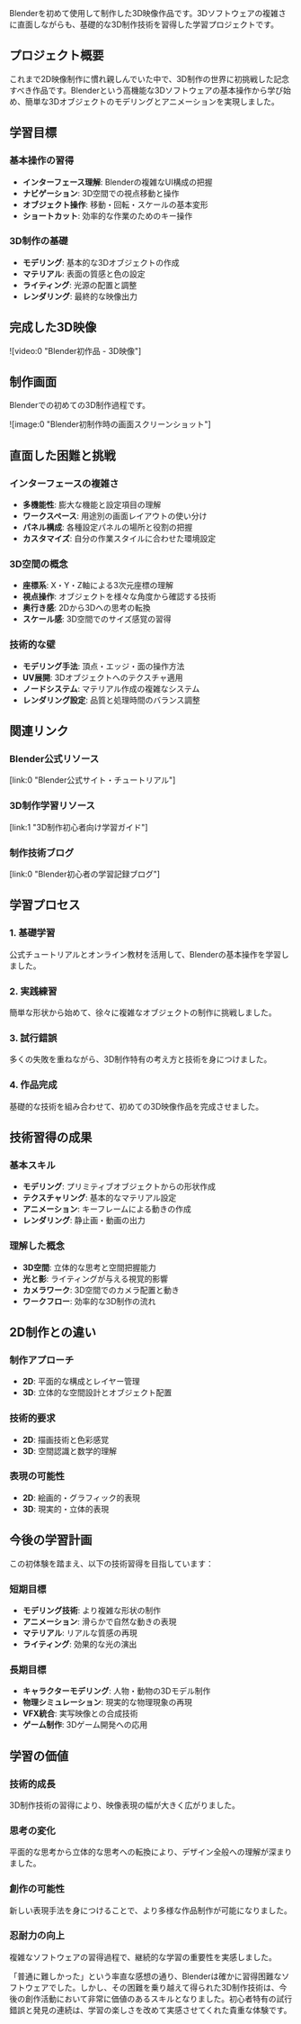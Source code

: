 Blenderを初めて使用して制作した3D映像作品です。3Dソフトウェアの複雑さに直面しながらも、基礎的な3D制作技術を習得した学習プロジェクトです。

## プロジェクト概要

これまで2D映像制作に慣れ親しんでいた中で、3D制作の世界に初挑戦した記念すべき作品です。Blenderという高機能な3Dソフトウェアの基本操作から学び始め、簡単な3Dオブジェクトのモデリングとアニメーションを実現しました。

## 学習目標

### 基本操作の習得

- **インターフェース理解**: Blenderの複雑なUI構成の把握
- **ナビゲーション**: 3D空間での視点移動と操作
- **オブジェクト操作**: 移動・回転・スケールの基本変形
- **ショートカット**: 効率的な作業のためのキー操作

### 3D制作の基礎

- **モデリング**: 基本的な3Dオブジェクトの作成
- **マテリアル**: 表面の質感と色の設定
- **ライティング**: 光源の配置と調整
- **レンダリング**: 最終的な映像出力

## 完成した3D映像

![video:0 "Blender初作品 - 3D映像"]

## 制作画面

Blenderでの初めての3D制作過程です。

![image:0 "Blender初制作時の画面スクリーンショット"]

## 直面した困難と挑戦

### インターフェースの複雑さ

- **多機能性**: 膨大な機能と設定項目の理解
- **ワークスペース**: 用途別の画面レイアウトの使い分け
- **パネル構成**: 各種設定パネルの場所と役割の把握
- **カスタマイズ**: 自分の作業スタイルに合わせた環境設定

### 3D空間の概念

- **座標系**: X・Y・Z軸による3次元座標の理解
- **視点操作**: オブジェクトを様々な角度から確認する技術
- **奥行き感**: 2Dから3Dへの思考の転換
- **スケール感**: 3D空間でのサイズ感覚の習得

### 技術的な壁

- **モデリング手法**: 頂点・エッジ・面の操作方法
- **UV展開**: 3Dオブジェクトへのテクスチャ適用
- **ノードシステム**: マテリアル作成の複雑なシステム
- **レンダリング設定**: 品質と処理時間のバランス調整

## 関連リンク

### Blender公式リソース

[link:0 "Blender公式サイト・チュートリアル"]

### 3D制作学習リソース

[link:1 "3D制作初心者向け学習ガイド"]

### 制作技術ブログ

[link:0 "Blender初心者の学習記録ブログ"]

## 学習プロセス

### 1. 基礎学習

公式チュートリアルとオンライン教材を活用して、Blenderの基本操作を学習しました。

### 2. 実践練習

簡単な形状から始めて、徐々に複雑なオブジェクトの制作に挑戦しました。

### 3. 試行錯誤

多くの失敗を重ねながら、3D制作特有の考え方と技術を身につけました。

### 4. 作品完成

基礎的な技術を組み合わせて、初めての3D映像作品を完成させました。

## 技術習得の成果

### 基本スキル

- **モデリング**: プリミティブオブジェクトからの形状作成
- **テクスチャリング**: 基本的なマテリアル設定
- **アニメーション**: キーフレームによる動きの作成
- **レンダリング**: 静止画・動画の出力

### 理解した概念

- **3D空間**: 立体的な思考と空間把握能力
- **光と影**: ライティングが与える視覚的影響
- **カメラワーク**: 3D空間でのカメラ配置と動き
- **ワークフロー**: 効率的な3D制作の流れ

## 2D制作との違い

### 制作アプローチ

- **2D**: 平面的な構成とレイヤー管理
- **3D**: 立体的な空間設計とオブジェクト配置

### 技術的要求

- **2D**: 描画技術と色彩感覚
- **3D**: 空間認識と数学的理解

### 表現の可能性

- **2D**: 絵画的・グラフィック的表現
- **3D**: 現実的・立体的表現

## 今後の学習計画

この初体験を踏まえ、以下の技術習得を目指しています：

### 短期目標

- **モデリング技術**: より複雑な形状の制作
- **アニメーション**: 滑らかで自然な動きの表現
- **マテリアル**: リアルな質感の再現
- **ライティング**: 効果的な光の演出

### 長期目標

- **キャラクターモデリング**: 人物・動物の3Dモデル制作
- **物理シミュレーション**: 現実的な物理現象の再現
- **VFX統合**: 実写映像との合成技術
- **ゲーム制作**: 3Dゲーム開発への応用

## 学習の価値

### 技術的成長

3D制作技術の習得により、映像表現の幅が大きく広がりました。

### 思考の変化

平面的な思考から立体的な思考への転換により、デザイン全般への理解が深まりました。

### 創作の可能性

新しい表現手法を身につけることで、より多様な作品制作が可能になりました。

### 忍耐力の向上

複雑なソフトウェアの習得過程で、継続的な学習の重要性を実感しました。

「普通に難しかった」という率直な感想の通り、Blenderは確かに習得困難なソフトウェアでした。しかし、その困難を乗り越えて得られた3D制作技術は、今後の創作活動において非常に価値のあるスキルとなりました。初心者特有の試行錯誤と発見の連続は、学習の楽しさを改めて実感させてくれた貴重な体験です。
